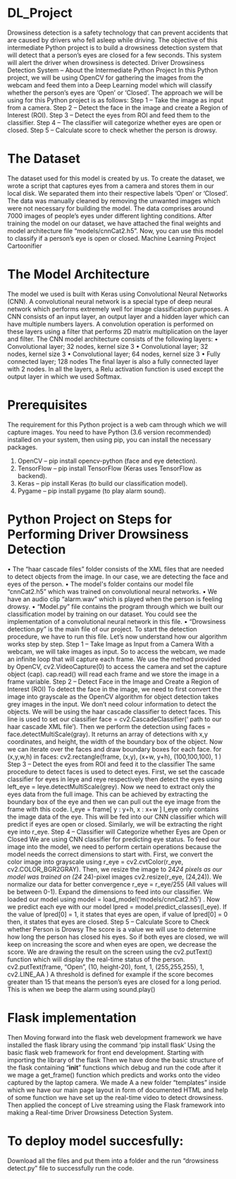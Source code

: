 # DL_Project
Drowsiness detection is a safety technology that can prevent accidents that are caused by drivers who fell asleep while driving.
The objective of this intermediate Python project is to build a drowsiness detection system that will detect that a person’s eyes are closed for a few seconds. This system will alert the driver when drowsiness is detected.
Driver Drowsiness Detection System – About the Intermediate Python Project
In this Python project, we will be using OpenCV for gathering the images from the webcam and feed them into a Deep Learning model which will classify whether the person’s eyes are ‘Open’ or ‘Closed’. The approach we will be using for this Python project is as follows:
Step 1 – Take the image as input from a camera.
Step 2 – Detect the face in the image and create a Region of Interest (ROI).
Step 3 – Detect the eyes from ROI and feed them to the classifier.
Step 4 – The classifier will categorize whether eyes are open or closed.
Step 5 – Calculate score to check whether the person is drowsy.

# The Dataset
The dataset used for this model is created by us. To create the dataset, we wrote a script that captures eyes from a camera and stores them in our local disk. We separated them into their respective labels ‘Open’ or ‘Closed’. The data was manually cleaned by removing the unwanted images which were not necessary for building the model. The data comprises around 7000 images of people’s eyes under different lighting conditions. After training the model on our dataset, we have attached the final weights and model architecture file “models/cnnCat2.h5”.
Now, you can use this model to classify if a person’s eye is open or closed.
Machine Learning Project Cartoonifier

# The Model Architecture
The model we used is built with Keras using Convolutional Neural Networks (CNN). A convolutional neural network is a special type of deep neural network which performs extremely well for image classification purposes. A CNN consists of an input layer, an output layer and a hidden layer which can have multiple numbers layers. A convolution operation is performed on these layers using a filter that performs 2D matrix multiplication on the layer and filter.
The CNN model architecture consists of the following layers:
•	Convolutional layer; 32 nodes, kernel size 3
•	Convolutional layer; 32 nodes, kernel size 3
•	Convolutional layer; 64 nodes, kernel size 3
•	Fully connected layer; 128 nodes
The final layer is also a fully connected layer with 2 nodes. In all the layers, a Relu activation function is used except the output layer in which we used Softmax.

# Prerequisites
The requirement for this Python project is a web cam through which we will capture images. You need to have Python (3.6 version recommended) installed on your system, then using pip, you can install the necessary packages.
1.	OpenCV – pip install opencv-python (face and eye detection).
2.	TensorFlow – pip install TensorFlow (Keras uses TensorFlow as backend).
3.	Keras – pip install Keras (to build our classification model).
4.	Pygame – pip install pygame (to play alarm sound).

# Python Project on Steps for Performing Driver Drowsiness Detection

•	The “haar cascade files” folder consists of the XML files that are needed to detect objects from the image. In our case, we are detecting the face and eyes of the person.
•	The model's folder contains our model file “cnnCat2.h5” which was trained on convolutional neural networks.
•	We have an audio clip “alarm.wav” which is played when the person is feeling drowsy.
•	“Model.py” file contains the program through which we built our classification model by training on our dataset. You could see the implementation of a convolutional neural network in this file.
•	“Drowsiness detection.py” is the main file of our project. To start the detection procedure, we have to run this file.
Let’s now understand how our algorithm works step by step.
Step 1 – Take Image as Input from a Camera
With a webcam, we will take images as input. So to access the webcam, we made an infinite loop that will capture each frame. We use the method provided by OpenCV, cv2.VideoCapture(0) to access the camera and set the capture object (cap). cap.read() will read each frame and we store the image in a frame variable.
Step 2 – Detect Face in the Image and Create a Region of Interest (ROI)
To detect the face in the image, we need to first convert the image into grayscale as the OpenCV algorithm for object detection takes grey images in the input. We don’t need colour information to detect the objects. We will be using the haar cascade classifier to detect faces. This line is used to set our classifier face = cv2.CascadeClassifier(‘ path to our haar cascade XML file’). Then we perform the detection using faces = face.detectMultiScale(gray). It returns an array of detections with x,y coordinates, and height, the width of the boundary box of the object. Now we can iterate over the faces and draw boundary boxes for each face.
for (x,y,w,h) in faces: 
cv2.rectangle(frame, (x,y), (x+w, y+h), (100,100,100), 1 )
Step 3 – Detect the eyes from ROI and feed it to the classifier
The same procedure to detect faces is used to detect eyes. First, we set the cascade classifier for eyes in leye and reye respectively then detect the eyes using left_eye = leye.detectMultiScale(grey). Now we need to extract only the eyes data from the full image. This can be achieved by extracting the boundary box of the eye and then we can pull out the eye image from the frame with this code.
l_eye = frame[ y : y+h, x : x+w ]
l_eye only contains the image data of the eye. This will be fed into our CNN classifier which will predict if eyes are open or closed. Similarly, we will be extracting the right eye into r_eye.
Step 4 – Classifier will Categorize whether Eyes are Open or Closed
We are using CNN classifier for predicting eye status. To feed our image into the model, we need to perform certain operations because the model needs the correct dimensions to start with. First, we convert the color image into grayscale using r_eye = cv2.cvtColor(r_eye, cv2.COLOR_BGR2GRAY). Then, we resize the image to 24*24 pixels as our model was trained on (24* 24)-pixel images cv2.resize(r_eye, (24,24)). We normalize our data for better convergence r_eye = r_eye/255 (All values will be between 0-1). Expand the dimensions to feed into our classifier. We loaded our model using model = load_model(‘models/cnnCat2.h5’) . Now we predict each eye with our model
lpred = model.predict_classes(l_eye). If the value of lpred[0] = 1, it states that eyes are open, if value of lpred[0] = 0 then, it states that eyes are closed.
Step 5 – Calculate Score to Check whether Person is Drowsy
The score is a value we will use to determine how long the person has closed his eyes. So if both eyes are closed, we will keep on increasing the score and when eyes are open, we decrease the score. We are drawing the result on the screen using the cv2.putText() function which will display the real-time status of the person.
cv2.putText(frame, “Open”, (10, height-20), font, 1, (255,255,255), 1, cv2.LINE_AA )
A threshold is defined for example if the score becomes greater than 15 that means the person’s eyes are closed for a long period. This is when we beep the alarm using sound.play()

# Flask implementation
Then Moving forward into the flask web development framework we have installed the flask library using the command ‘pip install flask’
Using the basic flask web framework for front end development.
Starting with importing the library of the flask
Then we have done the basic structure of the flask containing “__init__” functions which debug and run the code after it we mage a get_frame() function which predicts and works onto the video captured by the laptop camera.
We made  A a new folder “templates” inside which we have our main page layout in form of documented HTML and help of some function we have set up the real-time video to detect drowsiness.
Then applied the concept of Live streaming using the Flask framework into making a Real-time Driver Drowsiness Detection System.



# To deploy model succesfully:
Download all the files and put them into a folder and the run “drowsiness detect.py” file to successfully run the code.
